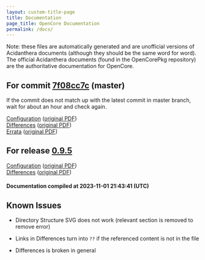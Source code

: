 ```yaml
---
layout: custom-title-page
title: Documentation
page_title: OpenCore Documentation
permalink: /docs/
---
```

Note: these files are automatically generated and are unofficial versions of Acidanthera documents (although they should be the same word for word). The official Acidanthera documents (found in the OpenCorePkg repository) are the authoritative documentation for OpenCore.

## For commit [7f08cc7c](https://github.com/acidanthera/OpenCorePkg/tree/7f08cc7c225fedc5acc6962852cafef902bbcdcd) (master)

If the commit does not match up with the latest commit in master branch, wait for about an hour and check again.

[Configuration](latest/Configuration.html) ([original PDF](https://github.com/acidanthera/OpenCorePkg/blob/7f08cc7c225fedc5acc6962852cafef902bbcdcd/Docs/Configuration.pdf))
<br>
[Differences](latest/Differences.html) ([original PDF](https://github.com/acidanthera/OpenCorePkg/blob/7f08cc7c225fedc5acc6962852cafef902bbcdcd/Docs/Differences/Differences.pdf))
<br>
[Errata](latest/Errata.html) ([original PDF](https://github.com/acidanthera/OpenCorePkg/blob/7f08cc7c225fedc5acc6962852cafef902bbcdcd/Docs/Errata/Errata.pdf))

## For release [0.9.5](https://github.com/acidanthera/OpenCorePkg/tree/0.9.5)

[Configuration](release/Configuration.html) ([original PDF](https://github.com/acidanthera/OpenCorePkg/blob/0.9.5/Docs/Configuration.pdf))
<br>
[Differences](release/Differences.html) ([original PDF](https://github.com/acidanthera/OpenCorePkg/blob/0.9.5/Docs/Differences/Differences.pdf))

#### Documentation compiled at 2023-11-01 21:43:41 (UTC)

## Known Issues

* Directory Structure SVG does not work (relevant section is removed to remove error)

* Links in Differences turn into `??` if the referenced content is not in the file

* Differences is broken in general
